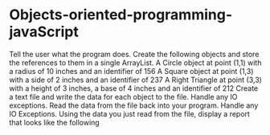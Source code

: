 # Objects-oriented-programming-javaScript
Tell the user what the program does. Create the following objects and store the references to them in a single ArrayList. A Circle object at point (1,1) with a radius of 10 inches and an identifier of 156 A Square object at point (1,3) with a side of 2 inches and an identifier of 237 A  Right Triangle at point (3,3) with a height of 3 inches, a base of 4 inches and an identifier of 212 Create a text file and write the data for each object to the file. Handle any IO exceptions. Read the data from the file back into your program. Handle any IO Exceptions. Using the data you just read from the file, display a report that looks like the following
